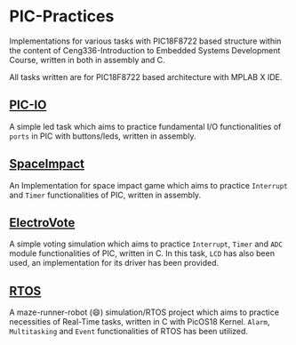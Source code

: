 # PIC-Practices
Implementations for various tasks with PIC18F8722 based structure within the content of Ceng336-Introduction to Embedded Systems Development Course, written in both in assembly and C.

All tasks written are for PIC18F8722 based architecture with MPLAB X IDE.

## [PIC-IO](https://github.com/ysyesilyurt/PIC-Practices/tree/master/hw1_PIC-IO)
A simple led task which aims to practice fundamental I/O functionalities of `ports` in PIC with buttons/leds, written in assembly.

## [SpaceImpact](https://github.com/ysyesilyurt/SpaceImpact/tree/bfa3260b1f733a0d1c1d657eb5ec8f5445b9655e)
An Implementation for space impact game which aims to practice `Interrupt` and `Timer` functionalities of PIC, written in assembly. 

## [ElectroVote](https://github.com/ysyesilyurt/PIC-Practices/tree/master/ElectroVote)
A simple voting simulation which aims to practice `Interrupt`, `Timer` and `ADC` module functionalities of PIC, written in C. In this task, `LCD` has also been used, an implementation for its driver has been provided.

## [RTOS](https://github.com/ysyesilyurt/RTOS/tree/a1910d6830673b263d2b6eb48ff7d9d7349495cc)
A maze-runner-robot (:smile:) simulation/RTOS project which aims to practice necessities of Real-Time tasks, written in C with PicOS18 Kernel. `Alarm`, `Multitasking` and `Event` functionalities of RTOS has been utilized. 

